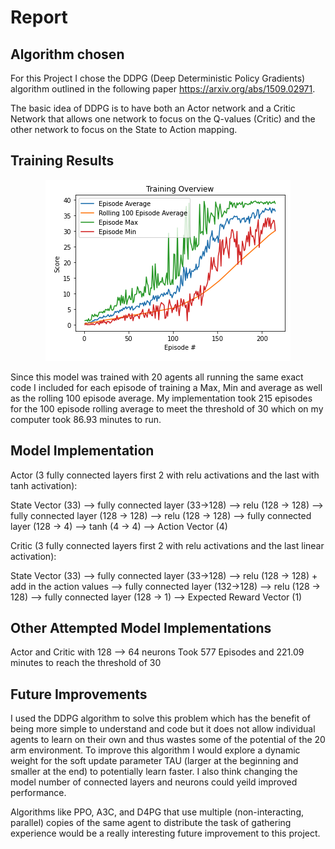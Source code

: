 # Report

## Algorithm chosen

For this Project I chose the DDPG (Deep Deterministic Policy Gradients) algorithm outlined in the following paper https://arxiv.org/abs/1509.02971. 

The basic idea of DDPG is to have both an Actor network and a Critic Network that allows one network to focus on the Q-values (Critic) and the other network to focus on the State to Action mapping. 

## Training Results

<div style="text-align:center"><img src="/TrainingScores.png" /></div>

Since this model was trained with 20 agents all running the same exact code I included for each episode of training a Max, Min and average as well as the rolling 100 episode average. My implementation took 215 episodes for the 100 episode rolling average to meet the threshold of 30 which on my computer took 86.93 minutes to run.

## Model Implementation

Actor (3 fully connected layers first 2 with relu activations and the last with tanh activation):

State Vector (33) --> fully connected layer (33->128) --> relu (128 -> 128) --> fully connected layer (128 -> 128) --> relu (128 -> 128) --> fully connected layer (128 -> 4) --> tanh (4 -> 4) --> Action Vector (4)

Critic (3 fully connected layers first 2 with relu activations and the last linear activation):

State Vector (33) --> fully connected layer (33->128) --> relu (128 -> 128) + add in the action values -->  fully connected layer (132->128) --> relu (128 -> 128) --> fully connected layer (128 -> 1) --> Expected Reward Vector (1)

## Other Attempted Model Implementations

Actor and Critic with 128 --> 64 neurons Took 577 Episodes and 221.09 minutes to reach the threshold of 30




## Future Improvements

I used the DDPG algorithm to solve this problem which has the benefit of being more simple to understand and code but it does not allow individual agents to learn on their own and thus wastes some of the potential of the 20 arm environment. To improve this algorithm I would explore a dynamic weight for the soft update parameter TAU (larger at the beginning and smaller at the end) to potentially learn faster. I also think changing the model number of connected layers and neurons could yeild improved performance.

Algorithms like PPO, A3C, and D4PG that use multiple (non-interacting, parallel) copies of the same agent to distribute the task of gathering experience would be a really interesting future improvement to this project.

